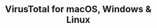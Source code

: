 ---
name: VirusTotal
url: 'https://www.virustotal.com/'
category: Utilities
title: 'VirusTotal for macOS, Windows & Linux'
key: virustotal

---